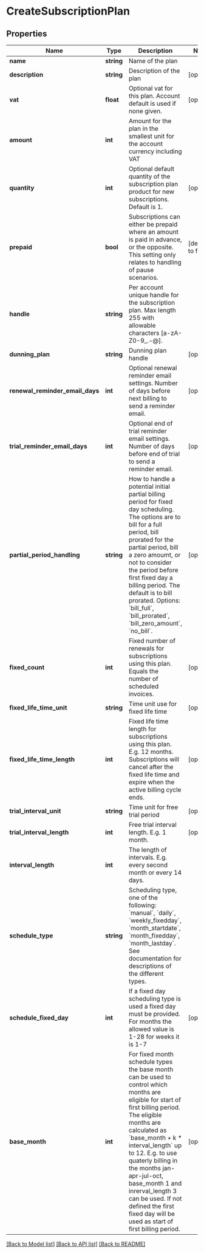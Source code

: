 # CreateSubscriptionPlan

## Properties
Name | Type | Description | Notes
------------ | ------------- | ------------- | -------------
**name** | **string** | Name of the plan | 
**description** | **string** | Description of the plan | [optional] 
**vat** | **float** | Optional vat for this plan. Account default is used if none given. | [optional] 
**amount** | **int** | Amount for the plan in the smallest unit for the account currency including VAT | 
**quantity** | **int** | Optional default quantity of the subscription plan product for new subscriptions. Default is 1. | [optional] 
**prepaid** | **bool** | Subscriptions can either be prepaid where an amount is paid in advance, or the opposite. This setting only relates to handling of pause scenarios. | [default to false]
**handle** | **string** | Per account unique handle for the subscription plan. Max length 255 with allowable characters [a-zA-Z0-9_.-@]. | 
**dunning_plan** | **string** | Dunning plan handle | [optional] 
**renewal_reminder_email_days** | **int** | Optional renewal reminder email settings. Number of days before next billing to send a reminder email. | [optional] 
**trial_reminder_email_days** | **int** | Optional end of trial reminder email settings. Number of days before end of trial to send a reminder email. | [optional] 
**partial_period_handling** | **string** | How to handle a potential initial partial billing period for fixed day scheduling. The options are to bill for a full period, bill prorated for the partial period, bill a zero amoumt, or not to consider the period before first fixed day a billing period. The default is to bill prorated. Options: &#x60;bill_full&#x60;, &#x60;bill_prorated&#x60;, &#x60;bill_zero_amount&#x60;, &#x60;no_bill&#x60;. | [optional] 
**fixed_count** | **int** | Fixed number of renewals for subscriptions using this plan. Equals the number of scheduled invoices. | [optional] 
**fixed_life_time_unit** | **string** | Time unit use for fixed life time | [optional] 
**fixed_life_time_length** | **int** | Fixed life time length for subscriptions using this plan. E.g. 12 months. Subscriptions will cancel after the fixed life time and expire when the active billing cycle ends. | [optional] 
**trial_interval_unit** | **string** | Time unit for free trial period | [optional] 
**trial_interval_length** | **int** | Free trial interval length. E.g. 1 month. | [optional] 
**interval_length** | **int** | The length of intervals. E.g. every second month or every 14 days. | 
**schedule_type** | **string** | Scheduling type, one of the following: &#x60;manual&#x60;, &#x60;daily&#x60;, &#x60;weekly_fixedday&#x60;, &#x60;month_startdate&#x60;, &#x60;month_fixedday&#x60;, &#x60;month_lastday&#x60;. See documentation for descriptions of the different types. | 
**schedule_fixed_day** | **int** | If a fixed day scheduling type is used a fixed day must be provided. For months the allowed value is 1-28 for weeks it is 1-7 | [optional] 
**base_month** | **int** | For fixed month schedule types the base month can be used to control which months are eligible for start of first billing period. The eligible months are calculated as &#x60;base_month + k * interval_length&#x60; up to 12. E.g. to use quaterly billing in the months jan-apr-jul-oct, base_month 1 and inrerval_length 3 can be used. If not defined the first fixed day will be used as start of first billing period. | [optional] 

[[Back to Model list]](../README.md#documentation-for-models) [[Back to API list]](../README.md#documentation-for-api-endpoints) [[Back to README]](../README.md)


